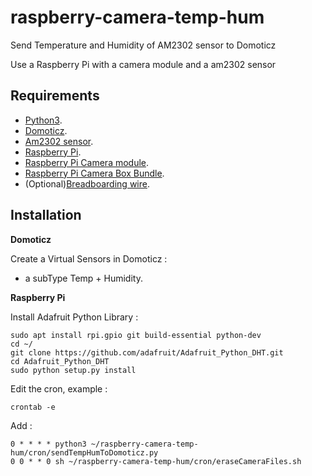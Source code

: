 # raspberry-camera-temp-hum
Send Temperature and Humidity of AM2302 sensor to Domoticz

Use a Raspberry Pi with a camera module and a am2302 sensor 

Requirements
-------------
* [Python3][1].
* [Domoticz][2].
* [Am2302 sensor][3].
* [Raspberry Pi][5].
* [Raspberry Pi Camera module][4].
* [Raspberry Pi Camera Box Bundle][6].
* (Optional)[Breadboarding wire][7].

Installation
-------------

**Domoticz**

Create a Virtual Sensors in Domoticz :
* a subType Temp + Humidity.


**Raspberry Pi**

Install Adafruit Python Library :

    sudo apt install rpi.gpio git build-essential python-dev   
    cd ~/
    git clone https://github.com/adafruit/Adafruit_Python_DHT.git  
    cd Adafruit_Python_DHT 
    sudo python setup.py install 


Edit the cron, example :

    crontab -e
Add :

    0 * * * * python3 ~/raspberry-camera-temp-hum/cron/sendTempHumToDomoticz.py
    0 0 * * 0 sh ~/raspberry-camera-temp-hum/cron/eraseCameraFiles.sh 

[1]: https://www.python.org/downloads/
[2]: https://github.com/domoticz/domoticz
[3]: https://www.adafruit.com/product/393
[4]: https://www.adafruit.com/products/3099
[5]: https://www.adafruit.com/products/3055
[6]: https://www.modmypi.com/raspberry-pi/cases/modmypi-camera-boxes/nwazet-pi-camera-box-bundle-case,-lens-and-wall-mount-b-plus
[7]: https://www.adafruit.com/products/153
